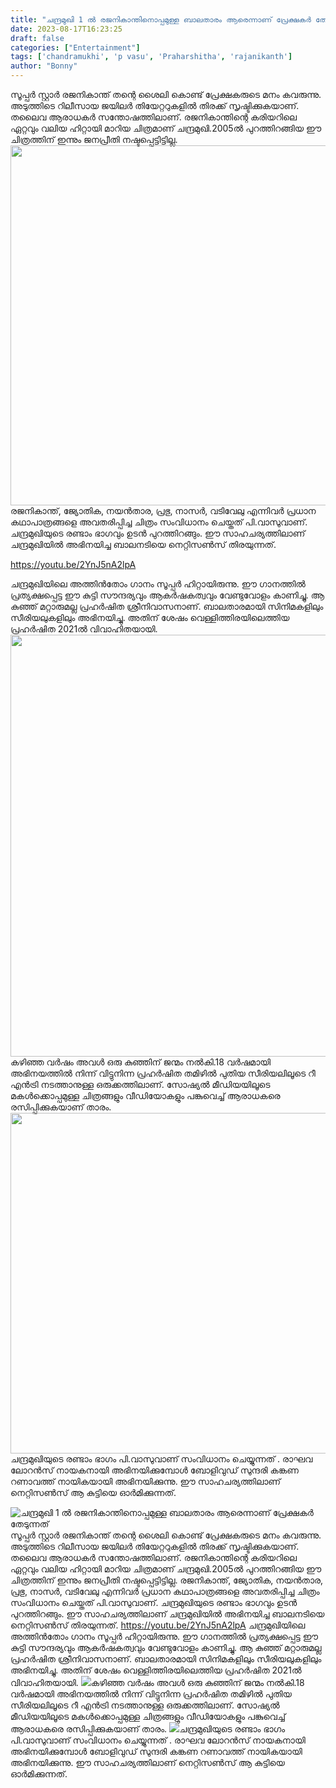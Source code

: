 ```yaml
---
title: "ചന്ദ്രമുഖി 1 ൽ രജനികാന്തിനൊപ്പമുള്ള ബാലതാരം ആരെന്നാണ് പ്രേക്ഷകർ തേടുന്നത്"
date: 2023-08-17T16:23:25
draft: false
categories: ["Entertainment"]
tags: ['chandramukhi', 'p vasu', 'Praharshitha', 'rajanikanth']
author: "Bonny"
---
```


സൂപ്പർ സ്റ്റാർ രജനികാന്ത് തന്റെ ശൈലി കൊണ്ട് പ്രേക്ഷകരുടെ മനം കവരുന്നു. അടുത്തിടെ റിലീസായ ജയിലർ തിയേറ്ററുകളിൽ തിരക്ക് സൃഷ്ടിക്കുകയാണ്. തലൈവ ആരാധകർ സന്തോഷത്തിലാണ്. രജനികാന്തിന്റെ കരിയറിലെ ഏറ്റവും വലിയ ഹിറ്റായി മാറിയ ചിത്രമാണ് ചന്ദ്രമുഖി.2005ൽ പുറത്തിറങ്ങിയ ഈ ചിത്രത്തിന് ഇന്നും ജനപ്രീതി നഷ്ടപ്പെട്ടിട്ടില്ല. <a href="http://13.232.38.164/wp-content/uploads/2023/08/gegeggggg.jpg"><img class="size-large wp-image-408125 aligncenter" src="http://13.232.38.164/wp-content/uploads/2023/08/gegeggggg-1024x576.jpg" alt="" width="1024" height="576" /></a>രജനികാന്ത്, ജ്യോതിക, നയൻതാര, പ്രഭു, നാസർ, വടിവേലു എന്നിവർ പ്രധാന കഥാപാത്രങ്ങളെ അവതരിപ്പിച്ച ചിത്രം സംവിധാനം ചെയ്തത് പി.വാസുവാണ്. ചന്ദ്രമുഖിയുടെ രണ്ടാം ഭാഗവും ഉടൻ പുറത്തിറങ്ങും. ഈ സാഹചര്യത്തിലാണ് ചന്ദ്രമുഖിയിൽ അഭിനയിച്ച ബാലനടിയെ നെറ്റിസൺസ് തിരയുന്നത്.

https://youtu.be/2YnJ5nA2lpA

ചന്ദ്രമുഖിയിലെ അത്തിൻതോം ഗാനം സൂപ്പർ ഹിറ്റായിരുന്നു. ഈ ഗാനത്തിൽ പ്രത്യക്ഷപ്പെട്ട ഈ കുട്ടി സൗന്ദര്യവും ആകർഷകത്വവും വേണ്ടുവോളം കാണിച്ചു. ആ കുഞ്ഞ് മറ്റാരുമല്ല പ്രഹർഷിത ശ്രീനിവാസനാണ്. ബാലതാരമായി സിനിമകളിലും സീരിയലുകളിലും അഭിനയിച്ചു. അതിന് ശേഷം വെള്ളിത്തിരയിലെത്തിയ പ്രഹർഷിത 2021ൽ വിവാഹിതയായി. <a href="http://13.232.38.164/wp-content/uploads/2023/08/gwggg.webp"><img class="size-full wp-image-408126 aligncenter" src="http://13.232.38.164/wp-content/uploads/2023/08/gwggg.webp" alt="" width="540" height="675" /></a>കഴിഞ്ഞ വർഷം അവൾ ഒരു കുഞ്ഞിന് ജന്മം നൽകി.18 വർഷമായി അഭിനയത്തിൽ നിന്ന് വിട്ടുനിന്ന പ്രഹർഷിത തമിഴിൽ പുതിയ സീരിയലിലൂടെ റീ എൻട്രി നടത്താനുള്ള ഒരുക്കത്തിലാണ്. സോഷ്യൽ മീഡിയയിലൂടെ മകൾക്കൊപ്പമുള്ള ചിത്രങ്ങളും വീഡിയോകളും പങ്കുവെച്ച് ആരാധകരെ രസിപ്പിക്കുകയാണ് താരം. <a href="http://13.232.38.164/wp-content/uploads/2023/08/w3.webp"><img class="alignnone size-large wp-image-408128" src="http://13.232.38.164/wp-content/uploads/2023/08/w3.webp" alt="" width="673" height="545" /></a>ചന്ദ്രമുഖിയുടെ രണ്ടാം ഭാഗം പി.വാസുവാണ് സംവിധാനം ചെയ്യുന്നത് . രാഘവ ലോറൻസ് നായകനായി അഭിനയിക്കുമ്പോൾ ബോളിവുഡ് സുന്ദരി കങ്കണ റണാവത്ത് നായികയായി അഭിനയിക്കുന്നു. ഈ സാഹചര്യത്തിലാണ് നെറ്റിസൺസ് ആ കുട്ടിയെ ഓർമിക്കുന്നത്.


![ചന്ദ്രമുഖി 1 ൽ രജനികാന്തിനൊപ്പമുള്ള ബാലതാരം ആരെന്നാണ് പ്രേക്ഷകർ തേടുന്നത്](http://13.232.38.164/wp-content/uploads/2023/08/gegeggggg-1024x576.jpg)സൂപ്പർ സ്റ്റാർ രജനികാന്ത് തന്റെ ശൈലി കൊണ്ട് പ്രേക്ഷകരുടെ മനം കവരുന്നു. അടുത്തിടെ റിലീസായ ജയിലർ തിയേറ്ററുകളിൽ തിരക്ക് സൃഷ്ടിക്കുകയാണ്. തലൈവ ആരാധകർ സന്തോഷത്തിലാണ്. രജനികാന്തിന്റെ കരിയറിലെ ഏറ്റവും വലിയ ഹിറ്റായി മാറിയ ചിത്രമാണ് ചന്ദ്രമുഖി.2005ൽ പുറത്തിറങ്ങിയ ഈ ചിത്രത്തിന് ഇന്നും ജനപ്രീതി നഷ്ടപ്പെട്ടിട്ടില്ല. [](http://13.232.38.164/wp-content/uploads/2023/08/gegeggggg.jpg)രജനികാന്ത്, ജ്യോതിക, നയൻതാര, പ്രഭു, നാസർ, വടിവേലു എന്നിവർ പ്രധാന കഥാപാത്രങ്ങളെ അവതരിപ്പിച്ച ചിത്രം സംവിധാനം ചെയ്തത് പി.വാസുവാണ്. ചന്ദ്രമുഖിയുടെ രണ്ടാം ഭാഗവും ഉടൻ പുറത്തിറങ്ങും. ഈ സാഹചര്യത്തിലാണ് ചന്ദ്രമുഖിയിൽ അഭിനയിച്ച ബാലനടിയെ നെറ്റിസൺസ് തിരയുന്നത്. https://youtu.be/2YnJ5nA2lpA ചന്ദ്രമുഖിയിലെ അത്തിൻതോം ഗാനം സൂപ്പർ ഹിറ്റായിരുന്നു. ഈ ഗാനത്തിൽ പ്രത്യക്ഷപ്പെട്ട ഈ കുട്ടി സൗന്ദര്യവും ആകർഷകത്വവും വേണ്ടുവോളം കാണിച്ചു. ആ കുഞ്ഞ് മറ്റാരുമല്ല പ്രഹർഷിത ശ്രീനിവാസനാണ്. ബാലതാരമായി സിനിമകളിലും സീരിയലുകളിലും അഭിനയിച്ചു. അതിന് ശേഷം വെള്ളിത്തിരയിലെത്തിയ പ്രഹർഷിത 2021ൽ വിവാഹിതയായി. [![](http://13.232.38.164/wp-content/uploads/2023/08/gwggg.webp)](http://13.232.38.164/wp-content/uploads/2023/08/gwggg.webp)കഴിഞ്ഞ വർഷം അവൾ ഒരു കുഞ്ഞിന് ജന്മം നൽകി.18 വർഷമായി അഭിനയത്തിൽ നിന്ന് വിട്ടുനിന്ന പ്രഹർഷിത തമിഴിൽ പുതിയ സീരിയലിലൂടെ റീ എൻട്രി നടത്താനുള്ള ഒരുക്കത്തിലാണ്. സോഷ്യൽ മീഡിയയിലൂടെ മകൾക്കൊപ്പമുള്ള ചിത്രങ്ങളും വീഡിയോകളും പങ്കുവെച്ച് ആരാധകരെ രസിപ്പിക്കുകയാണ് താരം. [![](http://13.232.38.164/wp-content/uploads/2023/08/w3.webp)](http://13.232.38.164/wp-content/uploads/2023/08/w3.webp)ചന്ദ്രമുഖിയുടെ രണ്ടാം ഭാഗം പി.വാസുവാണ് സംവിധാനം ചെയ്യുന്നത് . രാഘവ ലോറൻസ് നായകനായി അഭിനയിക്കുമ്പോൾ ബോളിവുഡ് സുന്ദരി കങ്കണ റണാവത്ത് നായികയായി അഭിനയിക്കുന്നു. ഈ സാഹചര്യത്തിലാണ് നെറ്റിസൺസ് ആ കുട്ടിയെ ഓർമിക്കുന്നത്.
